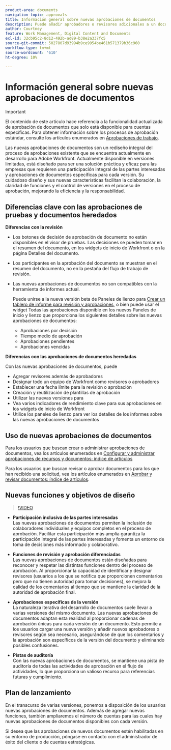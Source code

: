 ```yaml
---
product-area: documents
navigation-topic: approvals
title: Información general sobre nuevas aprobaciones de documentos
description: Puede añadir aprobadores o revisores adicionales a un documento que ya tenga aprobaciones pendientes.
author: Courtney
feature: Work Management, Digital Content and Documents
exl-id: 32cb95c2-8d12-492b-ad89-b38e2a337fc5
source-git-commit: 5027807d93994b9ce9954be461b571379b36c960
workflow-type: tm+mt
source-wordcount: '610'
ht-degree: 10%

---
```


# Información general sobre nuevas aprobaciones de documentos

>[!IMPORTANT]
>
>El contenido de este artículo hace referencia a la funcionalidad actualizada de aprobación de documentos que solo está disponible para cuentas específicas. Para obtener información sobre los procesos de aprobación estándar, consulte los artículos enumerados en [Aprobaciones de trabajo](/help/quicksilver/review-and-approve-work/manage-approvals/manage-approvals.md).

Las nuevas aprobaciones de documentos son un rediseño integral del proceso de aprobaciones existente que se encuentra actualmente en desarrollo para Adobe Workfront. Actualmente disponible en versiones limitadas, está diseñado para ser una solución práctica y eficaz para las empresas que requieren una participación integral de las partes interesadas y aprobaciones de documentos específicas para cada versión. Su cuidadoso diseño y sus nuevas características facilitan la colaboración, la claridad de funciones y el control de versiones en el proceso de aprobación, mejorando la eficiencia y la responsabilidad.

## Diferencias clave con las aprobaciones de pruebas y documentos heredados

**Diferencias con la revisión**

* Los botones de decisión de aprobación de documento no están disponibles en el visor de pruebas. Las decisiones se pueden tomar en el resumen del documento, en los widgets de inicio de Workfront o en la página Detalles del documento.
* Los participantes en la aprobación del documento se muestran en el resumen del documento, no en la pestaña del flujo de trabajo de revisión.
* Las nuevas aprobaciones de documentos no son compatibles con la herramienta de informes actual.

  Puede unirse a la nueva versión beta de Paneles de lienzo para [Crear un tablero de informe para revisión y aprobaciones](/help/quicksilver/review-and-approve-work/document-reviews-and-approvals/create-review-and-approval-dashboard.md), o bien puede usar el widget Todas las aprobaciones disponible en los nuevos Paneles de inicio y lienzo que proporciona los siguientes detalles sobre las nuevas aprobaciones de documentos:

   * Aprobaciones por decisión
   * Tiempo medio de aprobación
   * Aprobaciones pendientes
   * Aprobaciones vencidas

**Diferencias con las aprobaciones de documentos heredadas**

Con las nuevas aprobaciones de documentos, puede

* Agregar revisores además de aprobadores
* Designar todo un equipo de Workfront como revisores o aprobadores
* Establecer una fecha límite para la revisión o aprobación
* Creación y reutilización de plantillas de aprobación
* Utilizar las nuevas versiones para
* Vea varios indicadores de rendimiento clave para sus aprobaciones en los widgets de inicio de Workfront
* Utilice los paneles de lienzo para ver los detalles de los informes sobre las nuevas aprobaciones de documentos

## Uso de nuevas aprobaciones de documentos

Para los usuarios que buscan crear o administrar aprobaciones de documentos, vea los artículos enumerados en [Configurar y administrar aprobaciones de recursos y documentos: índice de artículos](/help/quicksilver/review-and-approve-work/document-reviews-and-approvals/manage-document-approvals/set-up-and-manage-doc-asset-approvals-toc.md)

Para los usuarios que buscan revisar o aprobar documentos para los que han recibido una solicitud, vea los artículos enumerados en [Aprobar y revisar documentos: índice de artículos](/help/quicksilver/review-and-approve-work/document-reviews-and-approvals/review-and-approve-documents/review-documents-toc.md).

## Nuevas funciones y objetivos de diseño

>[!VIDEO](https://video.tv.adobe.com/v/3420544/)

* **Participación inclusiva de las partes interesadas**\
    Las nuevas aprobaciones de documentos permiten la inclusión de colaboradores individuales y equipos completos en el proceso de aprobación. Facilitar esta participación más amplia garantiza la participación integral de las partes interesadas y fomenta un entorno de toma de decisiones más informado y colaborativo.

* **Funciones de revisión y aprobación diferenciadas**\
    Las nuevas aprobaciones de documentos están diseñadas para reconocer y respetar las distintas funciones dentro del proceso de aprobación. Al proporcionar la capacidad de identificar y designar revisores (usuarios a los que se notifica que proporcionen comentarios pero que no tienen autoridad para tomar decisiones), se mejora la calidad de los comentarios al tiempo que se mantiene la claridad de la autoridad de aprobación final.

* **Aprobaciones específicas de la versión**\
    La naturaleza iterativa del desarrollo de documentos suele llevar a varias versiones del mismo documento. Las nuevas aprobaciones de documentos adaptan esta realidad al proporcionar cadenas de aprobación únicas para cada versión de un documento. Esto permite a los usuarios cargar una nueva versión y añadir nuevos aprobadores o revisores según sea necesario, asegurándose de que los comentarios y la aprobación son específicos de la versión del documento y eliminando posibles confusiones.

* **Pistas de auditoría**\
    Con las nuevas aprobaciones de documentos, se mantiene una pista de auditoría de todas las actividades de aprobación en el flujo de actividades, lo que proporciona un valioso recurso para referencias futuras y cumplimiento.

## Plan de lanzamiento

En el transcurso de varias versiones, ponemos a disposición de los usuarios nuevas aprobaciones de documentos. Además de agregar nuevas funciones, también ampliaremos el número de cuentas para las cuales hay nuevas aprobaciones de documentos disponibles con cada versión.

Si desea que las aprobaciones de nuevos documentos estén habilitadas en su entorno de producción, póngase en contacto con el administrador de éxito del cliente o de cuentas estratégicas.


